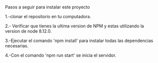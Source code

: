 Pasos a seguir para instalar este proyecto

1.-clonar el repositorio en tu computadora.

2.- Verificar que tienes la ultima version de NPM y estas utilizando la version de node        8.12.0.

3.-Ejecutar el comando 'npm install' para instalar todas las dependencias necesarias.

4.-Con el comando 'npm run start' se inicia el servidor.

